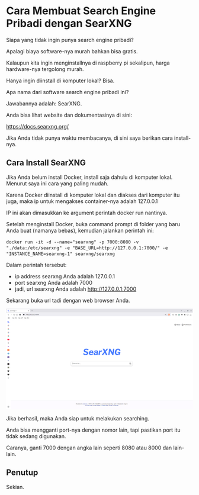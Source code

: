 # Cara Membuat Search Engine Pribadi dengan SearXNG

Siapa yang tidak ingin punya search engine pribadi?

Apalagi biaya software-nya murah bahkan bisa gratis.

Kalaupun kita ingin menginstallnya di raspberry pi sekalipun, harga hardware-nya tergolong murah.

Hanya ingin diinstall di komputer lokal? Bisa.

Apa nama dari software search engine pribadi ini?

Jawabannya adalah: SearXNG.

Anda bisa lihat website dan dokumentasinya di sini:

https://docs.searxng.org/ 

Jika Anda tidak punya waktu membacanya, di sini saya berikan cara install-nya.

## Cara Install SearXNG

Jika Anda belum install Docker, install saja dahulu di komputer lokal. Menurut saya ini cara yang paling mudah.

Karena Docker diinstall di komputer lokal dan diakses dari komputer itu juga, maka ip untuk mengakses container-nya adalah 127.0.0.1

IP ini akan dimasukkan ke argument perintah docker run nantinya.

Setelah menginstall Docker, buka command prompt di folder yang baru Anda buat (namanya bebas), kemudian jalankan perintah ini:

```
docker run -it -d --name="searxng" -p 7000:8080 -v "./data:/etc/searxng" -e "BASE_URL=http://127.0.0.1:7000/" -e "INSTANCE_NAME=searxng-1" searxng/searxng
```

Dalam perintah tersebut:

- ip address searxng Anda adalah 127.0.0.1
- port searxng Anda adalah 7000
- jadi, url searxng Anda adalah http://127.0.0.1:7000

Sekarang buka url tadi dengan web browser Anda.

<p align="center">
    <img src=".media/Screenshot-from-2025-06-09-23-12-32.png?raw=true" alt="tampilan"/>
</p>

Jika berhasil, maka Anda siap untuk melakukan searching.

Anda bisa mengganti port-nya dengan nomor lain, tapi pastikan port itu tidak sedang digunakan.

Caranya, ganti 7000 dengan angka lain seperti 8080 atau 8000 dan lain-lain.

## Penutup

Sekian.